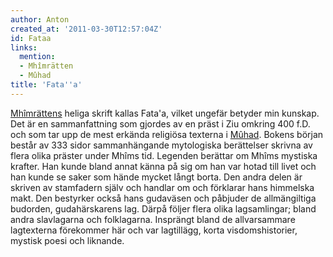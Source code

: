 ```yaml
---
author: Anton
created_at: '2011-03-30T12:57:04Z'
id: Fataa
links:
  mention:
  - Mhîmrätten
  - Mûhad
title: 'Fata''a'
---
```


[Mhîmrättens] heliga skrift kallas Fata'a, vilket ungefär betyder min kunskap. Det är en
sammanfattning som gjordes av en präst i Ziu omkring 400 f.D. och som tar upp de mest erkända
religiösa texterna i [Mûhad]. Bokens början består av 333 sidor sammanhängande mytologiska
berättelser skrivna av flera olika präster under Mhîms tid. Legenden berättar om Mhîms mystiska
krafter. Han kunde bland annat känna på sig om han var hotad till livet och han kunde se saker som
hände mycket långt borta. Den andra delen är skriven av stamfadern själv och handlar om och
förklarar hans himmelska makt. Den bestyrker också hans gudaväsen och påbjuder de allmängiltiga
budorden, gudahärskarens lag. Därpå följer flera olika lagsamlingar; bland andra slavlagarna och
folklagarna. Insprängt bland de allvarsammare lagtexterna förekommer här och var lagtillägg, korta
visdomshistorier, mystisk poesi och liknande.

  [Mhîmrättens]: Mhîmrätten
  [Mûhad]: Mûhad
